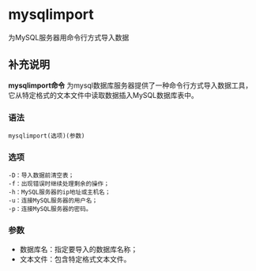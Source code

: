 mysqlimport
===

为MySQL服务器用命令行方式导入数据

## 补充说明

**mysqlimport命令** 为mysql数据库服务器提供了一种命令行方式导入数据工具，它从特定格式的文本文件中读取数据插入MySQL数据库表中。

### 语法  

```shell
mysqlimport(选项)(参数)
```

### 选项  

```shell
-D：导入数据前清空表；
-f：出现错误时继续处理剩余的操作；
-h：MySQL服务器的ip地址或主机名；
-u：连接MySQL服务器的用户名；
-p：连接MySQL服务器的密码。
```

### 参数  

*   数据库名：指定要导入的数据库名称；
*   文本文件：包含特定格式文本文件。


<!-- Linux命令行搜索引擎：https://jaywcjlove.github.io/linux-command/ -->